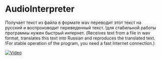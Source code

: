 # AudioInterpreter
Получает текст из файла в формате wav переводит этот текст на русский и воспроизводит переведенный текст. !для стабильной работы программы нужен быстрый интернет. (Receives text from a file in wav format, translates this text into Russian and reproduces the translated text. !For stable operation of the program, you need a fast Internet connection.)

[![Video](https://img.youtube.com/vi/VrWy1dFnB3k/maxresdefault.jpg)](https://www.youtube.com/watch?v=VrWy1dFnB3k&ab_channel=VictorKrupeichenko)
